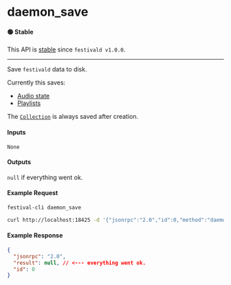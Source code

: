 # daemon_save

#### 🟢 Stable
This API is [stable](/api-stability/marker.md) since `festivald v1.0.0`.

---

Save `festivald` data to disk.

Currently this saves:
- [Audio state](/json-rpc/state/state_audio.md)
- [Playlists](/common-objects/playlist.md)

The [`Collection`](/common-objects/collection.md) is always saved after creation.

#### Inputs
`None`

#### Outputs
`null` if everything went ok.

#### Example Request
```bash
festival-cli daemon_save
```
```bash
curl http://localhost:18425 -d '{"jsonrpc":"2.0","id":0,"method":"daemon_save"}'
```

#### Example Response
```json
{
  "jsonrpc": "2.0",
  "result": null, // <--- everything went ok.
  "id": 0
}
```
